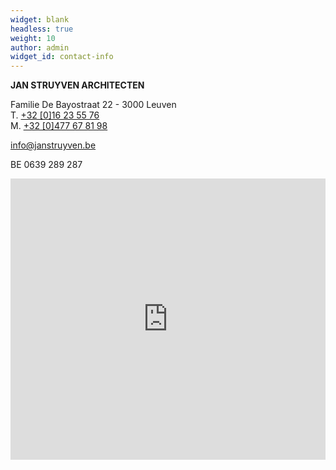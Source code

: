 ```yaml
---
widget: blank
headless: true
weight: 10
author: admin
widget_id: contact-info
---
```

**JAN STRUYVEN ARCHITECTEN**

Familie De Bayostraat 22 - 3000 Leuven<br>
T. [+32 \[0\]16 23 55 76](tel:003216235576)<br> 
M. [+32 \[0\]477 67 81 98](tel:0032477678198)<br>  

[info@janstruyven.be](mailto:info@janstruyven.be)

<p class="small">BE 0639 289 287</p>

<iframe src="https://www.google.com/maps/embed?pb=!1m18!1m12!1m3!1d2517.9056743288165!2d4.703434315746647!3d50.86994597953546!2m3!1f0!2f0!3f0!3m2!1i1024!2i768!4f13.1!3m3!1m2!1s0x47c1612ec6fbe311%3A0xba62b4ea8192251d!2sStruyven-Devos%20%2F%20Jan!5e0!3m2!1snl!2sbe!4v1644855145325!5m2!1snl!2sbe" width="100%" height="450" style="border:0;" allowfullscreen="" loading="lazy"></iframe>
